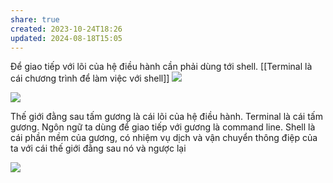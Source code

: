 ```yaml
---
share: true
created: 2023-10-24T18:26
updated: 2024-08-18T15:05
---
```

Để giao tiếp với lõi của hệ điều hành cần phải dùng tới shell. [[Terminal là cái chương trình để làm việc với shell]] 
![](https://srinisbookcom.files.wordpress.com/2020/11/bb6fa-kernel_shell.jpg) 

![](https://thumbs.dreamstime.com/b/magic-portal-green-plants-fantasy-fern-ivy-night-79779455.jpg) 

Thế giới đằng sau tấm gương là cái lõi của hệ điều hành. Terminal là cái tấm gương. Ngôn ngữ ta dùng để giao tiếp với gương là command line. Shell là cái phần mềm của gương, có nhiệm vụ dịch và vận chuyển thông điệp của ta với cái thế giới đằng sau nó và ngược lại

![](https://wizardzines.com/images/uploads/shell.png) 
